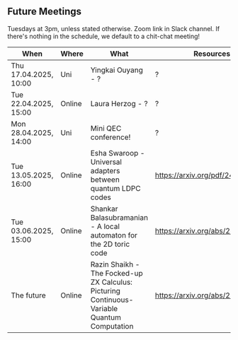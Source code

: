 ## Future Meetings

Tuesdays at 3pm, unless stated otherwise. Zoom link in Slack channel. If there's nothing in the schedule, we default to a chit-chat meeting!

| When                  | Where  | What                                                                                                                                    | Resources                        |
|-----------------------|--------|-----------------------------------------------------------------------------------------------------------------------------------------|----------------------------------|
| Thu 17.04.2025, 10:00 | Uni    | Yingkai Ouyang - ?                                                                                                                      | ?                                |
| Tue 22.04.2025, 15:00 | Online | Laura Herzog - ?                                                                                                                        | ?                                |
| Mon 28.04.2025, 14:00 | Uni    | Mini QEC conference!                                                                                                                    | ?                                |
| Tue 13.05.2025, 16:00 | Online | Esha Swaroop - Universal adapters between quantum LDPC codes                                                                            | https://arxiv.org/pdf/2410.03628 |
| Tue 03.06.2025, 15:00 | Online | Shankar Balasubramanian - A local automaton for the 2D toric code                                                                       | https://arxiv.org/abs/2412.19803 | 
| The future            | Online | Razin Shaikh - The Focked-up ZX Calculus: Picturing Continuous-Variable Quantum Computation                                             | https://arxiv.org/abs/2406.02905 |